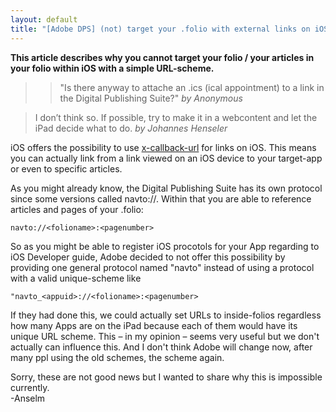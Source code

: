```yaml
---
layout: default
title: "[Adobe DPS] (not) target your .folio with external links on iOS"
---
```


**This article describes why you cannot target your folio / your articles in your folio within iOS with a simple URL-scheme.**

>>"Is there anyway to attache an .ics (ical appointment) to a link in the Digital Publishing Suite?" <cite>by Anonymous</cite> 

>I don’t think so. If possible, try to make it in a webcontent and let the iPad decide what to do. <cite>by Johannes Henseler</cite>

iOS offers the possibility to use [x-callback-url](http://x-callback-url.com/specifications/) for links on iOS. This means you can actually link from a link viewed on an iOS device to your target-app or even to specific articles.

As you might already know, the Digital Publishing Suite has its own protocol since some versions called navto://. Within that you are able to reference articles and pages of your .folio:

	navto://<folioname>:<pagenumber>

So as you might be able to register iOS procotols for your App regarding to iOS Developer guide, Adobe decided to not offer this possibility by providing one general protocol named "navto" instead of using a protocol with a valid unique-scheme like 

	"navto_<appuid>://<folioname>:<pagenumber>

If they had done this, we could actually set URLs to inside-folios regardless how many Apps are on the iPad because each of them would have its unique URL scheme. This – in my opinion – seems very useful but we don't actually can influence this. And I don't think Adobe will change now, after many ppl using the old schemes, the scheme again.

Sorry, these are not good news but I wanted to share why this is impossible currently.  
-Anselm